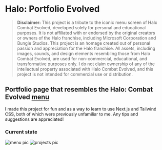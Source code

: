 # Halo: Portfolio Evolved
>**Disclaimer:** This project is a tribute to the iconic menu screen of Halo Combat Evolved, developed solely for personal and educational purposes. It is not affiliated with or endorsed by the original creators or owners of the Halo franchise, including Microsoft Corporation and Bungie Studios. This project is an homage created out of personal passion and appreciation for the Halo franchise. All assets, including images, sounds, and design elements resembling those from Halo Combat Evolved, are used for non-commercial, educational, and transformative purposes only. I do not claim ownership of any of the intellectual property associated with Halo Combat Evolved, and this project is not intended for commercial use or distribution.

## Portfolio page that resembles the Halo: Combat Evolved [menu](https://www.youtube.com/watch?v=zb1fylPnZLM&list=RDzb1fylPnZLM&start_radio=1)
I made this project for fun and as a way to learn to use Next.js and Tailwind CSS, both of which were previously unfamiliar to me. Any tips and suggestions are appreciated!
### Current state
<img src="https://github.com/KalleHahl/HaloCE-Porfolio/tree/main/portfolio/docs/main1.png" alt="menu pic">
<img src="https://github.com/KalleHahl/HaloCE-Porfolio/tree/main/portfolio/docs/projects1.png" alt="projects pic">






